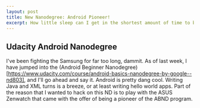 ```yaml
---
layout: post
title: New Nanodegree: Android Pioneer!
excerpt: How little sleep can I get in the shortest amount of time to build a bunch of Android apps?
---
```


## Udacity Android Nanodegree

I've been fighting the Samsung for far too long, dammit. As of last week, I have jumped into the (Android Beginner Nanodegree)[https://www.udacity.com/course/android-basics-nanodegree-by-google--nd803], and I'll go ahead and say it. Android is pretty dang cool. Writing Java and XML turns is a breeze, or at least writing hello world apps. Part of the reason that I wanted to hack on this ND is to play with the ASUS Zenwatch that came with the offer of being a pioneer of the ABND program. 
